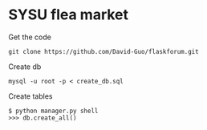 # SYSU flea market


Get the code

    git clone https://github.com/David-Guo/flaskforum.git
    
Create db

    mysql -u root -p < create_db.sql
    
Create tables
    
    $ python manager.py shell
    >>> db.create_all()
    